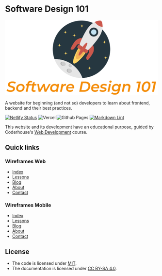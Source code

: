 # Software Design 101

![Logo](assets/img/software-design-101-logo.svg)

A website for beginning (and not so) developers to learn about frontend, backend and their best practices.

[![Netlify Status](https://api.netlify.com/api/v1/badges/1892d8a9-e933-48eb-9911-f0e1950adc98/deploy-status?branch=release-candidate)](https://app.netlify.com/sites/software-design-101/deploys)
![Vercel](https://vercelbadge.vercel.app/api/ezebalsamo/software-design-101)
![Github Pages](https://img.shields.io/github/deployments/ezeBalsamo/Software-Design-101/production?label=Github%20Pages&logo=Github%20Pages)
[![Markdown Lint](https://github.com/ezeBalsamo/Software-Design-101/actions/workflows/markdown-lint.yml/badge.svg)](https://github.com/ezeBalsamo/Software-Design-101/actions/workflows/markdown-lint.yml)

This website and its development have an educational purpose, guided by Coderhouse's [Web Development](https://www.coderhouse.com/online/desarrollo-web-online) course.

## Quick links

### Wireframes Web

- [Index](https://wireframe.cc/W5e0Rn)
- [Lessons](https://wireframe.cc/FUajDC)
- [Blog](https://wireframe.cc/cDjCuK)
- [About](https://wireframe.cc/2qbPac)
- [Contact](https://wireframe.cc/Oc0u6G)

### Wireframes Mobile

- [Index](https://wireframe.cc/O3wL1e)
- [Lessons](https://wireframe.cc/JcdUhh)
- [Blog](https://wireframe.cc/BU72zM)
- [About](https://wireframe.cc/4tGm7T)
- [Contact](https://wireframe.cc/TnD0Mh)

## License

- The code is licensed under [MIT](LICENSE).
- The documentation is licensed under [CC BY-SA 4.0](http://creativecommons.org/licenses/by-sa/4.0/).
